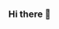 ### Hi there 👋

<!--
**Gustrb/Gustrb** is a ✨ _special_ ✨ repository because its `README.md` (this file) appears on your GitHub profile.

Here are some ideas to get you started:
<div>
  <a href="https://github.com/Gustrb">
  <img height="180em" src="https://github-readme-stats.vercel.app/api?username=Gustrb&show_icons=true&theme=dracula&include_all_commits=true&count_private=true"/>
  <img height="180em" src="https://github-readme-stats.vercel.app/api/top-langs/?username=Gustrb&layout=compact&langs_count=16&theme=dracula"/>
</div>

- 🔭 I’m currently working on ...
- 🌱 I’m currently learning ...
- 👯 I’m looking to collaborate on ...
- 🤔 I’m looking for help with ...
- 💬 Ask me about ...
- 📫 How to reach me: ...
- 😄 Pronouns: ...
- ⚡ Fun fact: ...
-->
